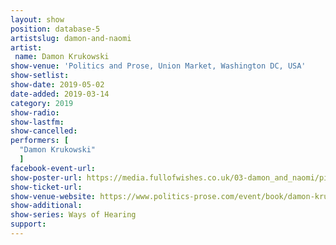 ```yaml
---
layout: show
position: database-5
artistslug: damon-and-naomi
artist:
 name: Damon Krukowski
show-venue: 'Politics and Prose, Union Market, Washington DC, USA'
show-setlist:
show-date: 2019-05-02
date-added: 2019-03-14
category: 2019
show-radio:
show-lastfm:
show-cancelled:
performers: [
  "Damon Krukowski"
  ]
facebook-event-url:
show-poster-url: https://media.fullofwishes.co.uk/03-damon_and_naomi/pictures/ways-of-hearing-tour.jpg
show-ticket-url:
show-venue-website: https://www.politics-prose.com/event/book/damon-krukowski-ways-of-hearing-politics-and-prose-union-market
show-additional:
show-series: Ways of Hearing
support:
---
```

